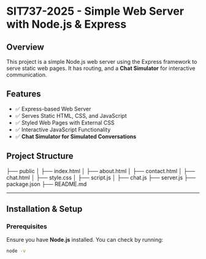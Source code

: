 # SIT737-2025 - Simple Web Server with Node.js & Express

## Overview

This project is a simple Node.js web server using the Express framework to serve static web pages. It has routing, and a **Chat Simulator** for interactive communication.

## Features

- ✅ Express-based Web Server
- ✅ Serves Static HTML, CSS, and JavaScript
- ✅ Styled Web Pages with External CSS
- ✅ Interactive JavaScript Functionality
- ✅ **Chat Simulator for Simulated Conversations**

## Project Structure
├── public │ ├── index.html │ ├── about.html │ ├── contact.html │ ├── chat.html │ ├── style.css │ ├── script.js │ ├── chat.js ├── server.js ├── package.json ├── README.md


---

## Installation & Setup

### **Prerequisites**

Ensure you have **Node.js** installed. You can check by running:

```sh
node -v



